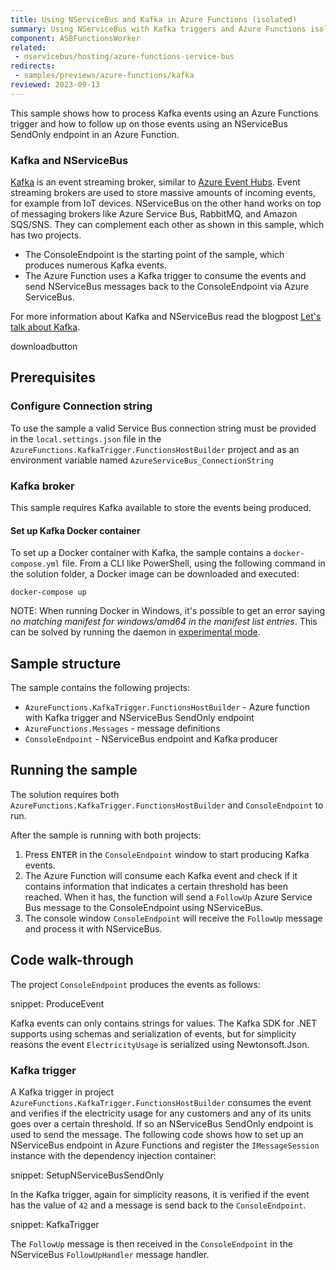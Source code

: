 ```yaml
---
title: Using NServiceBus and Kafka in Azure Functions (isolated)
summary: Using NServiceBus with Kafka triggers and Azure Functions isolated worker hosting model.
component: ASBFunctionsWorker
related:
 - nservicebus/hosting/azure-functions-service-bus
redirects:
 - samples/previews/azure-functions/kafka
reviewed: 2023-09-13
---
```


This sample shows how to process Kafka events using an Azure Functions trigger and how to follow up on those events using an NServiceBus SendOnly endpoint in an Azure Function.

### Kafka and NServiceBus

[Kafka](https://kafka.apache.org/) is an event streaming broker, similar to [Azure Event Hubs](https://azure.microsoft.com/en-us/products/event-hubs). Event streaming brokers are used to store massive amounts of incoming events, for example from IoT devices. NServiceBus on the other hand works on top of messaging brokers like Azure Service Bus, RabbitMQ, and Amazon SQS/SNS. They can complement each other as shown in this sample, which has two projects.

- The ConsoleEndpoint is the starting point of the sample, which produces numerous Kafka events.
- The Azure Function uses a Kafka trigger to consume the events and send NServiceBus messages back to the ConsoleEndpoint via Azure ServiceBus.

For more information about Kafka and NServiceBus read the blogpost [Let's talk about Kafka](https://particular.net/blog/lets-talk-about-kafka).

downloadbutton

## Prerequisites

### Configure Connection string

To use the sample a valid Service Bus connection string must be provided in the `local.settings.json` file in the `AzureFunctions.KafkaTrigger.FunctionsHostBuilder` project and as an environment variable named `AzureServiceBus_ConnectionString`

### Kafka broker

This sample requires Kafka available to store the events being produced.

#### Set up Kafka Docker container

To set up a Docker container with Kafka, the sample contains a `docker-compose.yml` file. From a CLI like PowerShell, using the following command in the solution folder, a Docker image can be downloaded and executed:

```
docker-compose up
```

NOTE: When running Docker in Windows, it's possible to get an error saying _no matching manifest for windows/amd64 in the manifest list entries_. This can be solved by running the daemon in [experimental mode](https://stackoverflow.com/questions/48066994/docker-no-matching-manifest-for-windows-amd64-in-the-manifest-list-entries).

## Sample structure

The sample contains the following projects:
- `AzureFunctions.KafkaTrigger.FunctionsHostBuilder` - Azure function with Kafka trigger and NServiceBus SendOnly endpoint
- `AzureFunctions.Messages` - message definitions
- `ConsoleEndpoint` - NServiceBus endpoint and Kafka producer

## Running the sample

The solution requires both `AzureFunctions.KafkaTrigger.FunctionsHostBuilder` and `ConsoleEndpoint` to run.

After the sample is running with both projects:

1. Press <kbd>ENTER</kbd> in the `ConsoleEndpoint` window to start producing Kafka events.
1. The Azure Function will consume each Kafka event and check if it contains information that indicates a certain threshold has been reached. When it has, the function will send a `FollowUp` Azure Service Bus message to the ConsoleEndpoint using NServiceBus.
1. The console window `ConsoleEndpoint` will receive the `FollowUp` message and process it with NServiceBus.

## Code walk-through

The project `ConsoleEndpoint` produces the events as follows:

snippet: ProduceEvent

Kafka events can only contains strings for values. The Kafka SDK for .NET supports using schemas and serialization of events, but for simplicity reasons the event `ElectricityUsage` is serialized using Newtonsoft.Json.

### Kafka trigger

A Kafka trigger in project `AzureFunctions.KafkaTrigger.FunctionsHostBuilder` consumes the event and verifies if the electricity usage for any customers and any of its units goes over a certain threshold. If so an NServiceBus SendOnly endpoint is used to send the message. The following code shows how to set up an NServiceBus endpoint in Azure Functions and register the `IMessageSession` instance with the dependency injection container:

snippet: SetupNServiceBusSendOnly

In the Kafka trigger, again for simplicity reasons, it is verified if the event has the value of `42` and a message is send back to the `ConsoleEndpoint`.

snippet: KafkaTrigger

The `FollowUp` message is then received in the `ConsoleEndpoint` in the NServiceBus `FollowUpHandler`  message handler.

